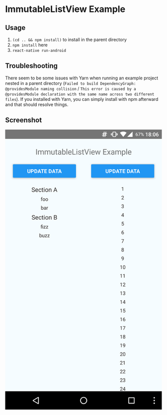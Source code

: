 # ImmutableListView Example

## Usage

1. `(cd .. && npm install)` to install in the parent directory
2. `npm install` here
3. `react-native run-android`

## Troubleshooting

There seem to be some issues with Yarn when running an example project nested in a parent directory
(`Failed to build DependencyGraph: @providesModule naming collision` / `This error is caused by a @providesModule declaration with the same name across two different files`).
If you installed with Yarn, you can simply install with npm afterward and that should resolve things.

## Screenshot

![ImmutableListView screenshot](screenshots/listview.png)
